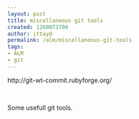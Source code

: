 ```yaml
---
layout: post
title: miscellaneous git tools
created: 1260073700
author: ittayd
permalink: /alm/miscellaneous-git-tools
tags:
- ALM
- git
---
```

<p>http://git-wt-commit.rubyforge.org/</p>
<p>&nbsp;</p>
<p>Some usefull git tools. </p>
